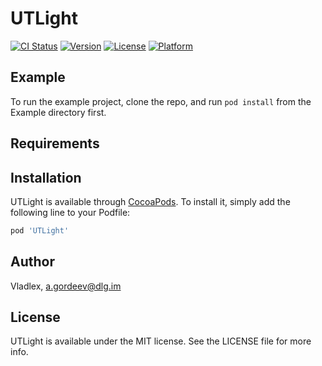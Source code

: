 # UTLight

[![CI Status](https://img.shields.io/travis/Vladlex/UTLight.svg?style=flat)](https://travis-ci.org/Vladlex/UTLight)
[![Version](https://img.shields.io/cocoapods/v/UTLight.svg?style=flat)](https://cocoapods.org/pods/UTLight)
[![License](https://img.shields.io/cocoapods/l/UTLight.svg?style=flat)](https://cocoapods.org/pods/UTLight)
[![Platform](https://img.shields.io/cocoapods/p/UTLight.svg?style=flat)](https://cocoapods.org/pods/UTLight)

## Example

To run the example project, clone the repo, and run `pod install` from the Example directory first.

## Requirements

## Installation

UTLight is available through [CocoaPods](https://cocoapods.org). To install
it, simply add the following line to your Podfile:

```ruby
pod 'UTLight'
```

## Author

Vladlex, a.gordeev@dlg.im

## License

UTLight is available under the MIT license. See the LICENSE file for more info.
